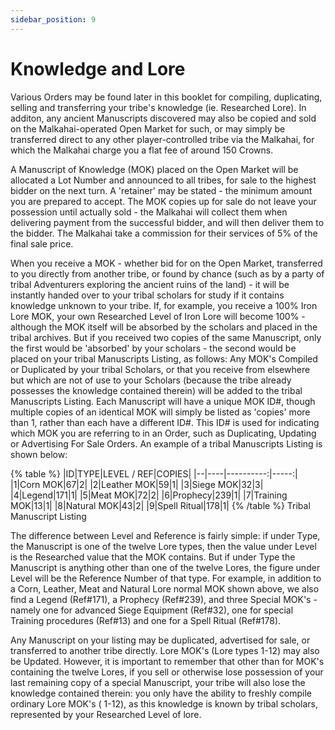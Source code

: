 ```yaml
---
sidebar_position: 9
---
```


# Knowledge and Lore

Various Orders may be found later in this booklet for compiling, duplicating, selling and transferring your tribe's
knowledge (ie. Researched Lore). In additon, any ancient Manuscripts discovered may also be copied and sold on the
Malkahai-operated Open Market for such, or may simply be transferred direct to any other player-controlled tribe via the
Malkahai, for which the Malkahai charge you a flat fee of around 150 Crowns.

A Manuscript of Knowledge (MOK) placed on the Open Market will be allocated a Lot Number and announced to all tribes,
for sale to the highest bidder on the next turn. A 'retainer' may be stated - the minimum amount you are prepared to
accept. The MOK copies up for sale do not leave your possession until actually sold - the Malkahai will collect them
when delivering payment from the successful bidder, and will then deliver them to the bidder. The Malkahai take a
commission for their services of 5% of the final sale price.

When you receive a MOK - whether bid for on the Open Market, transferred to you directly from another tribe, or found by
chance (such as by a party of tribal Adventurers exploring the ancient ruins of the land) - it will be instantly handed
over to your tribal scholars for study if it contains knowledge unknown to your tribe. If, for example, you receive a
100% Iron Lore MOK, your own Researched Level of Iron Lore will become 100% - although the MOK itself will be absorbed
by the scholars and placed in the tribal archives. But if you received two copies of the same Manuscript, only the first
would be 'absorbed' by your scholars - the second would be placed on your tribal Manuscripts Listing, as follows: Any
MOK's Compiled or Duplicated by your tribal Scholars, or that you receive from elsewhere but which are not of use to
your Scholars (because the tribe already possesses the knowledge contained therein) will be added to the tribal
Manuscripts Listing. Each Manuscript will have a unique MOK ID#, though multiple copies of an identical MOK will simply
be listed as 'copies' more than 1, rather than each have a different ID#. This ID# is used for indicating which MOK you
are referring to in an Order, such as Duplicating, Updating or Advertising For Sale Orders. An example of a tribal
Manuscripts Listing is shown below:

{% table %}
|ID|TYPE|LEVEL / REF|COPIES|
|--|----|----------:|-----:|
|1|Corn MOK|67|2|
|2|Leather MOK|59|1|
|3|Siege MOK|32|3|
|4|Legend|171|1|
|5|Meat MOK|72|2|
|6|Prophecy|239|1|
|7|Training MOK|13|1|
|8|Natural MOK|43|2|
|9|Spell Ritual|178|1|
{% /table %}
Tribal Manuscript Listing

The difference between Level and Reference is fairly simple: if under Type, the Manuscript is one of the twelve Lore
types, then the value under Level is the Researched value that the MOK contains. But if under Type the Manuscript is
anything other than one of the twelve Lores, the figure under Level will be the Reference Number of that type. For
example, in addition to a Corn, Leather, Meat and Natural Lore normal MOK shown above, we also find a Legend (Ref#171),
a Prophecy (Ref#239), and three Special MOK's - namely one for advanced Siege Equipment (Ref#32), one for special
Training procedures (Ref#13) and one for a Spell Ritual (Ref#178).

Any Manuscript on your listing may be duplicated, advertised for sale, or transferred to another tribe directly. Lore
MOK's (Lore types 1-12) may also be Updated. However, it is important to remember that other than for MOK's containing
the twelve Lores, if you sell or otherwise lose possession of your last remaining copy of a special Manuscript, your
tribe will also lose the knowledge contained therein: you only have the ability to freshly compile ordinary Lore MOK's (
1-12), as this knowledge is known by tribal scholars, represented by your Researched Level of lore.